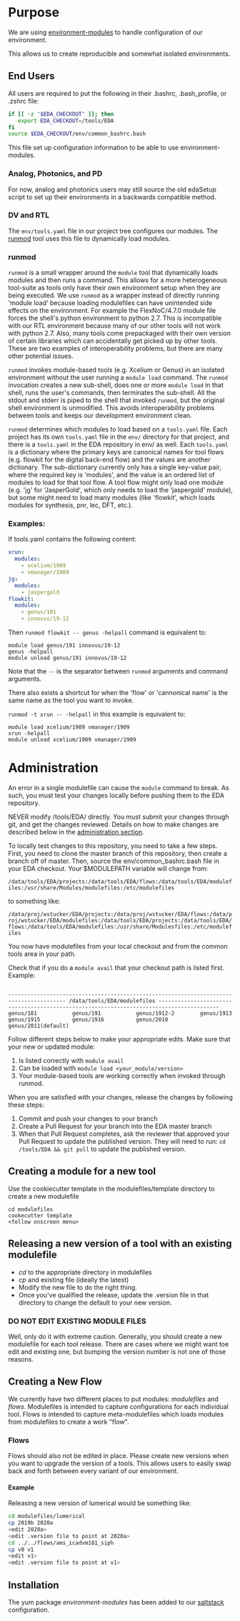 # Purpose
We are using [environment-modules](https://modules.readthedocs.io/en/latest/index.html) to handle configuration of our environment.

This allows us to create reproducible and somewhat isolated environments.

## End Users
All users are required to put the following in their .bashrc, .bash_profile, or .zshrc file:

``` bash
if [[ -z "$EDA_CHECKOUT" ]]; then
   export EDA_CHECKOUT=/tools/EDA
fi
source $EDA_CHECKOUT/env/common_bashrc.bash
```

This file set up configuration information to be able to use environment-modules.

### Analog, Photonics, and PD
For now, analog and photonics users may still source the old edaSetup script to set up their environments in a backwards compatible method.

### DV and RTL
The `env/tools.yaml` file in our project tree configures our modules. The [runmod](#runmod) tool uses this file to dynamically load modules.

### runmod
`runmod` is a small wrapper around the `module` tool that dynamically loads modules and then runs a command.
This allows for a more heterogeneous tool-suite as tools only have their own environment setup when they are being executed.
We use `runmod` as a wrapper instead of directly running 'module load' because loading modulefiles can have unintended side effects on the environment.
For example the FlexNoC/4.7.0 module file forces the shell's python environment to python 2.7.
This is incompatible with our RTL environment because many of our other tools will not work with python 2.7.
Also, many tools come prepackaged with their own version of certain libraries which can accidentally get picked up by other tools.
These are two examples of interoperability problems, but there are many other potential issues.

`runmod` invokes module-based tools (e.g. Xcelium or Genus) in an isolated environment without the user running a `module load` command.
The `runmod` invocation creates a new sub-shell, does one or more `module load` in that shell, runs the user's commands, then terminates the sub-shell.
All the stdout and stderr is piped to the shell that invoked `runmod`, but the original shell environment is unmodified.
This avoids interoperability problems between tools and keeps our development environment clean.

`runmod` determines which modules to load based on a `tools.yaml` file.
Each project has its own `tools.yaml` file in the `env/` directory for that project, and there is a `tools.yaml` in the EDA repository in env/ as well.
Each `tools.yaml` is a dictionary where the primary keys are canonical names for tool flows (e.g. flowkit for the digital back-end flow) and the values are another dictionary.
The sub-dictionary currently only has a single key-value pair, where the required key is 'modules', and the value is an ordered list of modules to load for that tool flow.
A tool flow might only load one module (e.g. 'jg' for 'JasperGold', which only needs to load the 'jaspergold' module), but some might need to load many modules (like 'flowkit', which loads modules for synthesis, pnr, lec, DFT, etc.).

### Examples:
If tools.yaml contains the following content:
``` yaml
xrun:
  modules:
    - xcelium/1909
    - vmanager/1909
jg:
  modules:
    - jaspergold
flowkit:
  modules:
    - genus/191
    - innovus/19-12
```

Then ```runmod flowkit -- genus -helpall``` command is equivalent to:
```
module load genus/191 innovus/19-12
genus -helpall
module unload genus/191 innovus/19-12
```

Note that the `--` is the separator between `runmod` arguments and command arguments.

There also exists a shortcut for when the 'flow' or 'cannonical name' is the same name as the tool you want to invoke.

```runmod -t xrun -- -helpall``` in this example is equivalent to:

```
module load xcelium/1909 vmanager/1909
xrun -helpall
module unload xcelium/1909 vmanager/1909
```

# Administration
An error in a single modulefile can cause the `module` command to break. As such, you must test your changes locally before pushing them to the EDA repository.

NEVER modify /tools/EDA/ directly.
You must submit your changes through git, and get the changes reviewed.
Details on how to make changes are described below in the [administration section](#administration).

To locally test changes to this repository, you need to take a few steps.
First, you need to clone the master branch of this repository, then create a branch off of master.
Then, source the env/common_bashrc.bash file in your EDA checkout.
Your $MODULEPATH variable will change from:

```/data/tools/EDA/projects:/data/tools/EDA/flows:/data/tools/EDA/modulefiles:/usr/share/Modules/modulefiles:/etc/modulefiles```

to something like:

```/data/proj/wstucker/EDA/projects:/data/proj/wstucker/EDA/flows:/data/proj/wstucker/EDA/modulefiles:/data/tools/EDA/projects:/data/tools/EDA/flows:/data/tools/EDA/modulefiles:/usr/share/Modulesfiles:/etc/modulefiles```

You now have modulefiles from your local checkout and from the common tools area in your path.

Check that if you do a ```module avail``` that your checkout path is listed first. Example:

```[wstucker@mach-2 EDA]$ module avail genus

---------------------------------------------------------------------------------------- /data/tools/EDA/modulefiles -----------------------------------------------------------------------------------------
genus/181           genus/191           genus/1912-2        genus/1913          genus/1915          genus/1916          genus/2010          genus/2011(default)
```

Follow different steps below to make your appropriate edits. Make sure that your new or updated module:

1. Is listed correctly with ```module avail```
2. Can be loaded with ```module load <your_module/version>```
3. Your module-based tools are working correctly when invoked through runmod.

When you are satisfied with your changes, release the changes by following these steps:
1. Commit and push your changes to your branch
2. Create a Pull Request for your branch into the EDA master branch
3. When that Pull Request completes, ask the reviewer that approved your Pull Request to update the published version. They will need to run: ```cd /tools/EDA && git pull``` to update the published version.

## Creating a module for a new tool
Use the cookiecutter template in the modulefiles/template directory to create a new modulefile

```
cd modulefiles
cookecutter template
<follow onscreen menu>
```

## Releasing a new version of a tool with an existing modulefile
* *cd* to the appropriate directory in modulefiles
* *cp* and existing file (ideally the latest)
* Modify the new file to do the right thing.
* Once you've qualified the release, update the .version file in that directory to change the default to your new version.
### DO NOT EDIT EXISTING MODULE FILES
Well, only do it with extreme caution. Generally, you should create a new modulefile for each tool release. There are cases where we might want toe edit and existing one, but bumping the version number is not one of those reasons.
## Creating a New Flow
We currently have two different places to put modules: *modulefiles* and *flows*. Modulefiles is intended to capture configurations for each individual tool. Flows is intended to capture meta-modulefiles which loads modules from modulefiles to create a work "flow".
### Flows
Flows should also not be edited in place. Please create new versions when you want to upgrade the version of a tools. This allows users to easily swap back and forth between every variant of our environment.
#### Example
Releasing a new version of lumerical would be something like:

``` bash
cd modulefiles/lumerical
cp 2019b 2020a
<edit 2020a>
<edit .version file to point at 2020a>
cd ../../flows/ams_icadvm181_siph
cp v0 v1
<edit v1>
<edit .version file to point at v1>
```

## Installation
The yum package *environment-modules* has been added to our [saltstack](https://dev.azure.com/LightelligencePlatform/IT/_git/saltstack/commit/e91761e2449436c89200091423f1a07084a37be3?refName=refs%2Fheads%2Fmaster) configuration.
